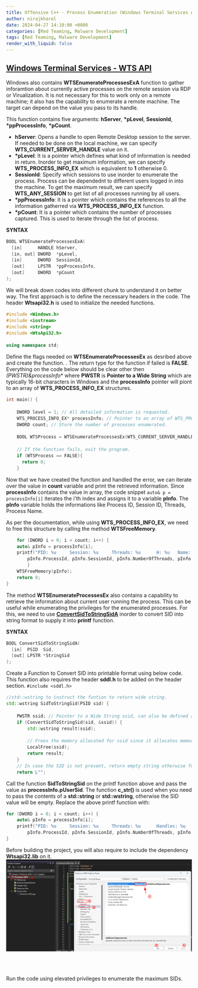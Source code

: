 ```yaml
---
title: Offensive C++ - Process Enumeration (Windows Terminal Services API)
author: nirajkharel
date: 2024-04-27 14:10:00 +0800
categories: [Red Teaming, Malware Development]
tags: [Red Teaming, Malware Development]
render_with_liquid: false
---
```



## [Windows Terminal Services - WTS API](https://learn.microsoft.com/en-us/windows/win32/api/wtsapi32/nf-wtsapi32-wtsenumerateprocessesa)
Windows also contains **WTSEnumerateProcessesExA** function to gather inforamtion about currently active processes on the remote session via RDP or Virualization. It is not necessary for this to work only on a remote machine; it also has the capability to enumerate a remote machine. The target can depend on the value you pass to its handle.

This function contains five arguments: **hServer**, **\*pLevel**, **SessionId**, **\*ppProcessInfo**, **\*pCount**. 
- **hServer**: Opens a handle to open Remote Desktop session to the server. If needed to be done on the local machine, we can specify **WTS_CURRENT_SERVER_HANDLE** value on it.
- **\*pLevel**: It is a pointer which defines what kind of information is needed in return. Inorder to get maximum information, we can specify **WTS_PROCESS_INFO_EX** which is equivalent to **1** otherwise 0.
- **SessionId**: Specify which sessions to use inorder to enumerate the process. Process can be dependednt to different users logged in into the machine. To get the maximum result, we can specify **WTS_ANY_SESSION** to get list of all processes running by all users.
- **\*ppProcessInfo**: It is a pointer which contains the references to all the information gatherred via **WTS_PROCESS_INFO_EX** function.
- **\*pCount**: It is a pointer which contains the number of processes captured. This is used to iterate through the list of process.

**SYNTAX**
```c++
BOOL WTSEnumerateProcessesExA(
  [in]      HANDLE hServer,
  [in, out] DWORD  *pLevel,
  [in]      DWORD  SessionId,
  [out]     LPSTR  *ppProcessInfo,
  [out]     DWORD  *pCount
);
```

We will break down codes into different chunk to understand it on better way.
The first approach is to define the necessary headers in the code. The header **Wtsapi32.h** is used to initialize the needed functions.
```c++
#include <Windows.h>
#include <iostream>
#include <string>
#include <WtsApi32.h>

using namespace std;
```

Define the flags needed on **WTSEnumerateProcessesEx** as desribed above and create the function. . The return type for the function if failed is **FALSE**. Everything on the code below should be clear other then **(PWSTR*)&processInfo** where **PWSTR** is **Pointer to a Wide String** which are typically 16-bit characters in Windows and the **processInfo** pointer will piont to an array of **WTS_PROCESS_INFO_EX** structures.
```c++
int main() {

    DWORD level = 1; // All detailed information is requested.
    WTS_PROCESS_INFO_EX* processInfo; // Pointer to an array of WTS_PROCESS_INFO_EX
    DWORD count; // Store the number of processes enumerated.

    BOOL WTSProcess = WTSEnumerateProcessesEx(WTS_CURRENT_SERVER_HANDLE, &level, WTS_ANY_SESSION, (PWSTR*)&processInfo, &count);

    // If the function fails, exit the program.
    if (WTSProcess == FALSE){
      return 0;
    }
```
Now that we have created the function and handled the error, we can iterate over the value in **count** variable and print the retrieved information. Since **processInfo** contains the value in array, the code snippet `auto& p = processInfo[i]` iterates the i'th index and assigns it to a variable **pInfo**. The **pInfo** variable holds the informations like Process ID, Session ID, Threads, Process Name.

As per the documentation, while using **WTS_PROCESS_INFO_EX**, we need to free this structure by calling the method **WTSFreeMemory**.

```c++
    for (DWORD i = 0; i < count; i++) {
    auto& pInfo = processInfo[i];
    printf("PID: %u     Session: %u     Threads: %u      H: %u   Name: %ws\n",
        pInfo.ProcessId, pInfo.SessionId, pInfo.NumberOfThreads, pInfo.HandleCount, pInfo.pProcessName);
        }
    WTSFreeMemory(pInfo);
    return 0;
}
```

The method **WTSEnumerateProcessesEx** also contains a capability to retrieve the information about current user running the process. This can be useful while enumerating the privileges for the enumerated processes. For this, we need to use **[ConvertSidToStringSidA](https://learn.microsoft.com/en-us/windows/win32/api/sddl/nf-sddl-convertsidtostringsida)** inorder to convert SID into string format to supply it into **printf** function.

**SYNTAX**
```c++
BOOL ConvertSidToStringSidA(
  [in]  PSID  Sid,
  [out] LPSTR *StringSid
);
```

Create a Function to Convert SID into printable format using below code. This function also requires the header **sddl.h** to be added on the header section. `#include <sddl.h>`

```c++
//std::wstring to instruct the funtion to return wide string.
std::wstring SidToStringSid(PSID sid) {

    PWSTR ssid; // Pointer to a Wide String ssid, can also be defined as wchar_t
    if (ConvertSidToStringSid(sid, &ssid)) {
        std::wstring result(ssid);
        
        // Frees the memory allocated for ssid since it allocates memory for it. It is used to avoid memory leaks.
        LocalFree(ssid);
        return result;
    }
    // In case the SID is not present, return empty string otherwise function might fail.
    return L"";
```

Call the function **SidToStringSid** on the printf function above and pass the value as **processInfo.pUserSid**. The function **c_str()** is  used when you need to pass the contents of a **std::string** or **std::wstring**, otherwise the SID value will be empty.
Replace the above printf function with:
```c++
for (DWORD i = 0; i < count; i++) {
    auto& pInfo = processInfo[i];
    printf("PID: %u     Session: %u     Threads: %u      Handles: %u   Name: %ws    SID: %ws\n",
        pInfo.ProcessId, pInfo.SessionId, pInfo.NumberOfThreads, pInfo.HandleCount, pInfo.pProcessName, SidToStringSid(pInfo.pUserSid).c_str());
}
```

Before building the project, you will also require to include the dependency **Wtsapi32.lib** on it.
<img alt="" class="bf jp jq dj" loading="lazy" role="presentation" src="https://raw.githubusercontent.com/nirajkharel/nirajkharel.github.io/master/assets/img/images/proc-enum-wts-1.png">

<br>
<img alt="" class="bf jp jq dj" loading="lazy" role="presentation" src="https://raw.githubusercontent.com/nirajkharel/nirajkharel.github.io/master/assets/img/images/process-enum-2.gif">

Run the code using elevated privileges to enumerate the maximum SIDs.